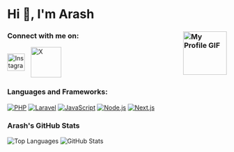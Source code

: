 # Hi 👋, I'm Arash  
### <img src="https://media3.giphy.com/media/v1.Y2lkPTc5MGI3NjExYWpocWdieXRxY2liM3E2ZG95cmsyZmgxZ3JwdTlteXhmYnZpY2R0OSZlcD12MV9pbnRlcm5hbF9naWZfYnlfaWQmY3Q9Zw/odQ5A4pdaDU8E/giphy.gif" alt="My Profile GIF" width="100" align="right">
### Connect with me on:  
[<img src="https://upload.wikimedia.org/wikipedia/commons/5/58/Instagram-Icon.png" alt="Instagram" width="40" height="40" style="vertical-align:middle; margin-right: 10px;">](https://instagram.com/arash_arsites) [<img src="https://img.shields.io/badge/X-000000?logo=x&logoColor=white" alt="X" width="70" style="vertical-align:middle">](https://x.com/Arash_Aryans)  
### Languages and Frameworks:  

[<img src="https://img.shields.io/badge/PHP-777BB4?logo=php&logoColor=white" alt="PHP" style="vertical-align:middle">](https://www.php.net) [<img src="https://img.shields.io/badge/Laravel-FF2D20?logo=laravel&logoColor=white" alt="Laravel" style="vertical-align:middle">](https://laravel.com) [<img src="https://img.shields.io/badge/JavaScript-F7DF1E?logo=javascript&logoColor=black" alt="JavaScript" style="vertical-align:middle">](https://developer.mozilla.org/en-US/docs/Web/JavaScript) [<img src="https://img.shields.io/badge/Node.js-339933?logo=node.js&logoColor=white" alt="Node.js" style="vertical-align:middle">](https://nodejs.org) [<img src="https://img.shields.io/badge/Next.js-000000?logo=next.js&logoColor=white" alt="Next.js" style="vertical-align:middle">](https://nextjs.org)   

### Arash's GitHub Stats  
![Top Languages](https://github-readme-stats.vercel.app/api/top-langs/?username=Arash-abraham&layout=compact&theme=dark) ![GitHub Stats](https://github-readme-stats.vercel.app/api?username=Arash-abraham&show_icons=true&theme=dark)  


